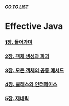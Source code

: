 ##### [GO TO LIST](../../../../../README.md)

# Effective Java

### [1장. 들어가며](chapter1/README.md)
### [2장. 객체 생성과 파괴](chapter2/README.md)
### [3장. 모든 객체의 공통 메서드](chapter3/README.md)
### [4장. 클래스와 인터페이스](chapter4/README.md)
### [5장. 제네릭](chapter5/README.md)
